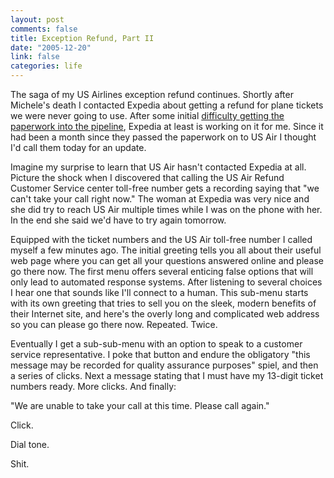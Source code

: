 ```yaml
--- 
layout: post
comments: false
title: Exception Refund, Part II
date: "2005-12-20"
link: false
categories: life
---
```

The saga of my US Airlines exception refund continues. Shortly after Michele's death I contacted Expedia about getting a refund for plane tickets we were never going to use. After some initial <a href="http://www.zanshin.net/blogs/000683.html" title="Exception Refund">difficulty getting the paperwork into the pipeline</a>, Expedia at least is working on it for me. Since it had been a month since they passed the paperwork on to US Air I thought I'd call them today for an update.

Imagine my surprise to learn that US Air hasn't contacted Expedia at all. Picture the shock when I discovered that calling the US Air Refund Customer Service center toll-free number gets a recording saying that "we can't take your call right now." The woman at Expedia was very nice and she did try to reach US Air multiple times while I was on the phone with her. In the end she said we'd have to try again tomorrow.

Equipped with the ticket numbers and the US Air toll-free number I called myself a few minutes ago. The initial greeting tells you all about their useful web page where you can get all your questions answered online and please go there now. The first menu offers several enticing false options that will only lead to automated response systems. After listening to several choices I hear one that sounds like I'll connect to a human. This sub-menu starts with its own greeting that tries to sell you on the sleek, modern benefits of their Internet site, and here's the overly long and complicated web address so you can please go there now. Repeated. Twice.

Eventually I get a sub-sub-menu with an option to speak to a customer service representative. I poke that button and endure the obligatory "this message may be recorded for quality assurance purposes" spiel, and then a series of clicks. Next a message stating that I must have my 13-digit ticket numbers ready. More clicks. And finally:

"We are unable to take your call at this time. Please call again."

Click.

Dial tone.

Shit.
